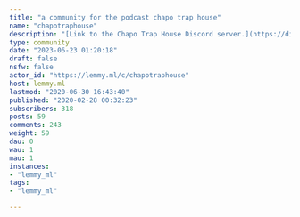 ```yaml
---
title: "a community for the podcast chapo trap house" 
name: "chapotraphouse"
description: "[Link to the Chapo Trap House Discord server.](https://discord.gg/chapotraphouse)"
type: community
date: "2023-06-23 01:20:18"
draft: false
nsfw: false
actor_id: "https://lemmy.ml/c/chapotraphouse"
host: lemmy.ml
lastmod: "2020-06-30 16:43:40"
published: "2020-02-28 00:32:23"
subscribers: 318
posts: 59
comments: 243
weight: 59
dau: 0
wau: 1
mau: 1
instances:
- "lemmy_ml"
tags: 
- "lemmy_ml"

---
```

